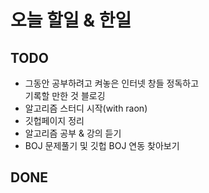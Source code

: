 # 오늘 할일 & 한일

## TODO

- 그동안 공부하려고 켜놓은 인터넷 창들 정독하고  
  기록할 만한 것 블로깅
- 알고리즘 스터디 시작(with raon)
- 깃헙페이지 정리
- 알고리즘 공부 & 강의 듣기
- BOJ 문제풀기 및 깃헙 BOJ 연동 찾아보기

## DONE
